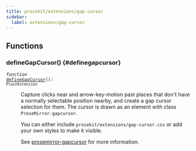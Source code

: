```yaml
---
title: prosekit/extensions/gap-cursor
sidebar:
  label: extensions/gap-cursor
---
```


## Functions

### defineGapCursor() {#definegapcursor}

<dl>

<dt>

<code data-typedoc-code><i>function</i> <a id="definegapcursor" href="#definegapcursor">defineGapCursor</a>(): `PlainExtension`</code>

</dt>

<dd>

Capture clicks near and arrow-key-motion past places that don't have a
normally selectable position nearby, and create a gap cursor selection for
them. The cursor is drawn as an element with class `ProseMirror-gapcursor`.

You can either include `prosekit/extensions/gap-cursor.css` or add your own
styles to make it visible.

See
[prosemirror-gapcursor](https://github.com/ProseMirror/prosemirror-gapcursor)
for more information.

</dd>

</dl>
